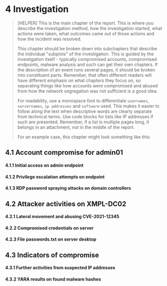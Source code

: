 # 4 Investigation

> [HELPER] This is the main chapter of the report. This is where you describe the investigation method, how the investigation started, what actions were taken, what outcomes came out of those actions and how the incident was resolved.
> 
> This chapter should be broken down into subchapters that describe the individual "subplots" of the investigation. This is guided by the investigation itself - typically compromised accounts, compromised endpoints, malware analysis and such can get their own chapters. If the description of an event runs several pages, it should be broken into constituent parts. Remember, that often different readers will have different emphasis on what chapters they focus on, so separating things like how accounts were compromised and abused from how the network segregation was not sufficient is a good idea.
> 
> For readability, use a monospace font to differentiate `usernames`, `servernames`, `ip addresses` and `software` used. This makes it easier to follow along the text when descriptive words are clearly separate from technical terms. Use code blocks for lists like IP addresses if such are presented. Remember, if a list is multiple pages long, it belongs in an attachment, not in the middle of the report.
> 
> For an example case, this chapter might look something like this:
## 4.1 Account compromise for admin01
####     4.1.1 Initial access on admin endpoint
####     4.1.2 Privilege escalation attempts on endpoint
####     4.1.3 RDP password spraying attacks on domain controllers
## 4.2 Attacker activities on XMPL-DC02
####     4.2.1 Lateral movement and abusing CVE-2021-12345
####     4.2.2 Compromised credentials on server
####     4.2.3 File passwords.txt on server desktop
## 4.3 Indicators of compromise
####     4.3.1 Further activities from suspected IP addresses
####     4.3.2 YARA results on found malware hashes
